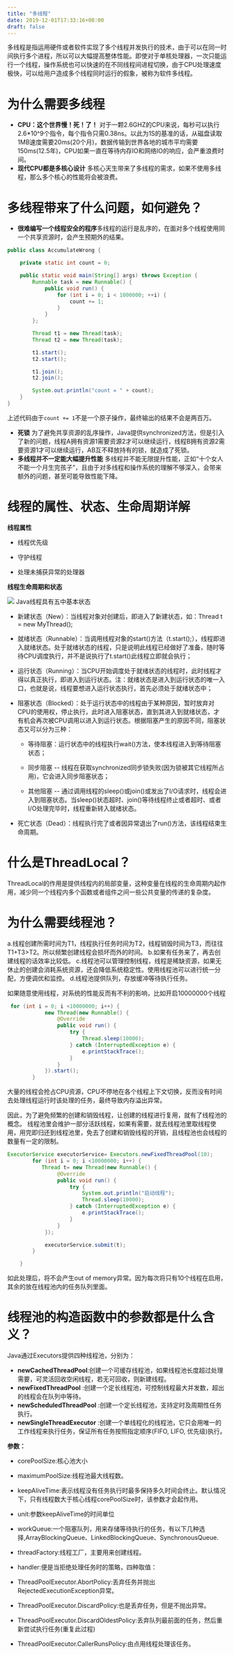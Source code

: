 ```yaml
---
title: "多线程"
date: 2019-12-01T17:33:16+08:00
draft: false
---
```

多线程是指运用硬件或者软件实现了多个线程并发执行的技术，由于可以在同一时间执行多个进程，所以可以大幅提高整体性能。即使对于单核处理器，一次只能运行一个线程，操作系统也可以快速的在不同线程间进程切换，由于CPU处理速度极快，可以给用户造成多个线程同时运行的假象，被称为软件多线程。
<!--more-->
# **为什么需要多线程**
- **CPU：这个世界慢！死！了！**
对于一颗2.6GHZ的CPU来说，每秒可以执行2.6*10^9个指令，每个指令只需0.38ns。以此为1S的基准的话，从磁盘读取1MB速度需要20ms(20个月)，数据传输到世界各地的城市平均需要150ms(12.5年)，CPU如果一直在等待内存IO和网络IO的响应，会严重浪费时间。
- **现代CPU都是多核心设计**
多核心天生带来了多线程的需求，如果不使用多线程，那么多个核心的性能将会被浪费。

# **多线程带来了什么问题，如何避免？**

- **很难编写一个线程安全的程序**多线程的运行是乱序的，在面对多个线程使用同一个共享资源时，会产生预期外的结果。
``` java
public class AccumulateWrong {

    private static int count = 0;

    public static void main(String[] args) throws Exception {
        Runnable task = new Runnable() {
            public void run() {
                for (int i = 0; i < 1000000; ++i) {
                    count += 1;
                }
            }
        };

        Thread t1 = new Thread(task);
        Thread t2 = new Thread(task);

        t1.start();
        t2.start();

        t1.join();
        t2.join();

        System.out.println("count = " + count);
    }
}
```
上述代码由于```count += 1```不是一个原子操作，最终输出的结果不会是两百万。

- **死锁**
为了避免共享资源的乱序操作，Java提供synchronized方法，但是引入了新的问题，线程A拥有资源1需要资源2才可以继续运行，线程B拥有资源2需要资源1才可以继续运行，AB互不释放持有的锁，就造成了死锁。
- **多线程并不一定能大幅提升性能**
多线程并不能无限提升性能，正如“十个女人不能一个月生完孩子”，且由于对多线程和操作系统的理解不够深入，会带来额外的问题，甚至可能导致性能下降。

# **线程的属性、状态、生命周期详解**
**线程属性**

- 线程优先级

- 守护线程

- 处理未捕获异常的处理器

**线程生命周期和状态** 

![](/image/img7.jpg)
Java线程具有五中基本状态

- 新建状态（New）：当线程对象对创建后，即进入了新建状态，如：Thread t = new MyThread();

- 就绪状态（Runnable）：当调用线程对象的start()方法（t.start();），线程即进入就绪状态。处于就绪状态的线程，只是说明此线程已经做好了准备，随时等待CPU调度执行，并不是说执行了t.start()此线程立即就会执行；

- 运行状态（Running）：当CPU开始调度处于就绪状态的线程时，此时线程才得以真正执行，即进入到运行状态。注：就绪状态是进入到运行状态的唯一入口，也就是说，线程要想进入运行状态执行，首先必须处于就绪状态中；

- 阻塞状态（Blocked）：处于运行状态中的线程由于某种原因，暂时放弃对CPU的使用权，停止执行，此时进入阻塞状态，直到其进入到就绪状态，才 有机会再次被CPU调用以进入到运行状态。根据阻塞产生的原因不同，阻塞状态又可以分为三种：

  - 等待阻塞：运行状态中的线程执行wait()方法，使本线程进入到等待阻塞状态；

  - 同步阻塞 -- 线程在获取synchronized同步锁失败(因为锁被其它线程所占用)，它会进入同步阻塞状态；

  - 其他阻塞 -- 通过调用线程的sleep()或join()或发出了I/O请求时，线程会进入到阻塞状态。当sleep()状态超时、join()等待线程终止或者超时、或者I/O处理完毕时，线程重新转入就绪状态。

- 死亡状态（Dead）：线程执行完了或者因异常退出了run()方法，该线程结束生命周期。

# **什么是ThreadLocal？**
ThreadLocal的作用是提供线程内的局部变量，这种变量在线程的生命周期内起作用，减少同一个线程内多个函数或者组件之间一些公共变量的传递的复杂度。

# **为什么需要线程池？**
a.线程创建所需时间为T1，线程执行任务时间为T2，线程销毁时间为T3，而往往T1+T3>T2。所以频繁创建线程会损坏而外的时间。
b.如果有任务来了，再去创建线程的话效率比较低。
c.线程池可以管理控制线程，线程是稀缺资源，如果无休止的创建会消耗系统资源，还会降低系统稳定性。使用线程池可以进行统一分配，方便调优和监控。
d.线程池提供队列，存放缓冲等待执行任务。

如果随意使用线程，对系统的性能反而有不利的影响，比如开启10000000个线程
```java
 for (int i = 0; i <10000000; i++) {
            new Thread(new Runnable() {
                @Override
                public void run() {
                    try {
                        Thread.sleep(10000);
                    } catch (InterruptedException e) {
                        e.printStackTrace();
                    }
                }
            }).start();
        }
```
大量的线程会抢占CPU资源，CPU不停地在各个线程上下文切换，反而没有时间去处理线程运行时该处理的任务，最终导致内存溢出异常。

因此，为了避免频繁的创建和销毁线程，让创建的线程进行复用，就有了线程池的概念。
线程池里会维护一部分活跃线程，如果有需要，就去线程池里取线程使用，用完即归还到线程池里，免去了创建和销毁线程的开销，且线程池也会线程的数量有一定的限制。


```java
ExecutorService executorService= Executors.newFixedThreadPool(10);
        for (int i = 0; i <10000000; i++) {
           Thread t= new Thread(new Runnable() {
                @Override
                public void run() {
                    try {
                        System.out.println("启动线程");
                        Thread.sleep(10000);
                    } catch (InterruptedException e) {
                        e.printStackTrace();
                    }
                }
            });

            executorService.submit(t);
        }

    }
```
如此处理后，将不会产生out of memory异常。因为每次将只有10个线程在启用，其余的放在线程池内的任务队列里面。

# **线程池的构造函数中的参数都是什么含义？**
Java通过Executors提供四种线程池，分别为：

- **newCachedThreadPool**:创建一个可缓存线程池，如果线程池长度超过处理需要，可灵活回收空闲线程，若无可回收，则新建线程。
- **newFixedThreadPool** :创建一个定长线程池，可控制线程最大并发数，超出的线程会在队列中等待。
- **newScheduledThreadPool** :创建一个定长线程池，支持定时及周期性任务执行。
- **newSingleThreadExecutor** :创建一个单线程化的线程池，它只会用唯一的工作线程来执行任务，保证所有任务按照指定顺序(FIFO, LIFO, 优先级)执行。

**参数：**

- corePoolSize:核心池大小

- maximumPoolSize:线程池最大线程数。

- keepAliveTime:表示线程没有任务执行时最多保持多久时间会终止。默认情况下，只有线程数大于核心线程corePoolSize时，该参数才会起作用。

- unit:参数keepAliveTime的时间单位

- workQueue:一个阻塞队列，用来存储等待执行的任务，有以下几种选择,ArrayBlockingQueue、LinkedBlockingQueue、SynchronousQueue.

- threadFactory:线程工厂，主要用来创建线程。

- handler:便是当拒绝处理任务时的策略，四种取值：

- ThreadPoolExecutor.AbortPolicy:丢弃任务并抛出RejectedExecutionException异常。

- ThreadPoolExecutor.DiscardPolicy:也是丢弃任务，但是不抛出异常。

- ThreadPoolExecutor.DiscardOldestPolicy:丢弃队列最前面的任务，然后重新尝试执行任务(重复此过程)

- ThreadPoolExecutor.CallerRunsPolicy:由点用线程处理该任务。
